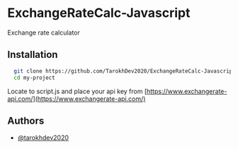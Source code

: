 # ExchangeRateCalc-Javascript
Exchange rate calculator


## Installation

```bash
  git clone https://github.com/TarokhDev2020/ExchangeRateCalc-Javascript.git
  cd my-project
```
Locate to script.js and place your api key from [https://www.exchangerate-api.com/](https://www.exchangerate-api.com/)

## Authors

- [@tarokhdev2020](https://www.github.com/TarokhDev2020)
